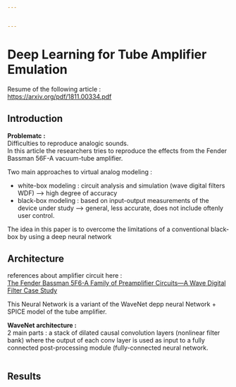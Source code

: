 ```yaml
---


---
```


<h1 id="deep-learning-for-tube-amplifier-emulation">Deep Learning for Tube Amplifier Emulation</h1>
<p>Resume of the following article :<br>
<a href="https://arxiv.org/pdf/1811.00334.pdf">https://arxiv.org/pdf/1811.00334.pdf</a></p>
<h2 id="introduction">Introduction</h2>
<p><strong>Problematc :</strong><br>
Difficulties to reproduce analogic sounds.<br>
In this article the researchers tries to reproduce the effects from the Fender Bassman 56F-A vacuum-tube amplifier.</p>
<p>Two main approaches to virtual analog modeling :</p>
<ul>
<li>white-box modeling : circuit analysis and simulation (wave digital filters WDF) --&gt; high degree of accuracy</li>
<li>black-box modeling : based on input-output measurements of the device under study --&gt; general, less accurate, does not include oftenly user control.</li>
</ul>
<p>The idea in this paper is to overcome the limitations of a conventional black-box by using a deep neural network</p>
<h2 id="architecture">Architecture</h2>
<p>references about amplifier circuit here :<br>
<a href="https://pure.qub.ac.uk/portal/files/124498748/The_Fender_Bassman_5F6_A_Family_of_Preamplifier_Circuits_A_Wave_Digital_Filter_Case_Study.pdf">The Fender Bassman 5F6-A Family of Preamplifier Circuits—A Wave Digital Filter Case Study</a></p>
<p>This Neural Network is a variant of the WaveNet depp neural Network + SPICE model of the tube amplifier.</p>
<p><strong>WaveNet architecture :</strong><br>
2 main parts : a stack of dilated causal convolution layers (nonlinear filter bank) where the output of each conv layer is used as input to a fully connected post-processing module (fully-connected neural  network.</p>
<p><img src="https://www.i-programmer.info/images/stories/News/2018/Nov/A/fender1.jpg" alt=""></p>
<h2 id="results">Results</h2>

